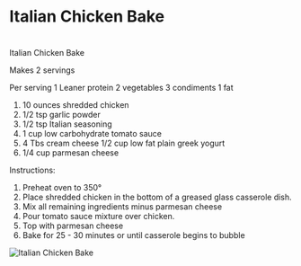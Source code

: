 # Italian Chicken Bake

# 

Italian Chicken Bake

Makes 2 servings

Per serving
1 Leaner protein
2 vegetables
3 condiments
1 fat
1. 10 ounces shredded chicken
2. 1/2 tsp garlic powder
3. 1/2 tsp Italian seasoning
4. 1 cup low carbohydrate tomato sauce
5. 4 Tbs cream cheese
1/2 cup low fat plain greek yogurt
6. 1/4 cup parmesan cheese

Instructions:
1. Preheat oven to 350°
2. Place shredded chicken in the bottom of a greased glass casserole dish.
3. Mix all remaining ingredients minus parmesan cheese
4. Pour tomato sauce mixture over chicken.
5. Top with parmesan cheese
6. Bake for 25 - 30 minutes or until casserole begins to bubble

![Italian Chicken Bake](/images/Italian%20Chicken%20Bake.png)

